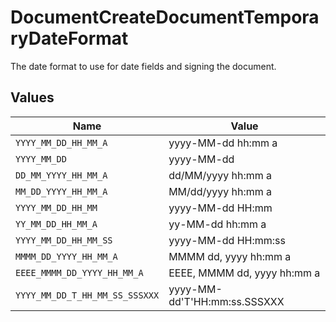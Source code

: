 # DocumentCreateDocumentTemporaryDateFormat

The date format to use for date fields and signing the document.


## Values

| Name                           | Value                          |
| ------------------------------ | ------------------------------ |
| `YYYY_MM_DD_HH_MM_A`           | yyyy-MM-dd hh:mm a             |
| `YYYY_MM_DD`                   | yyyy-MM-dd                     |
| `DD_MM_YYYY_HH_MM_A`           | dd/MM/yyyy hh:mm a             |
| `MM_DD_YYYY_HH_MM_A`           | MM/dd/yyyy hh:mm a             |
| `YYYY_MM_DD_HH_MM`             | yyyy-MM-dd HH:mm               |
| `YY_MM_DD_HH_MM_A`             | yy-MM-dd hh:mm a               |
| `YYYY_MM_DD_HH_MM_SS`          | yyyy-MM-dd HH:mm:ss            |
| `MMMM_DD_YYYY_HH_MM_A`         | MMMM dd, yyyy hh:mm a          |
| `EEEE_MMMM_DD_YYYY_HH_MM_A`    | EEEE, MMMM dd, yyyy hh:mm a    |
| `YYYY_MM_DD_T_HH_MM_SS_SSSXXX` | yyyy-MM-dd'T'HH:mm:ss.SSSXXX   |